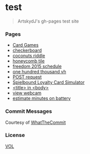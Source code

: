 # test

> ArtskydJ's gh-pages test site

### Pages

- [Card Games](https://artskydj.github.io/test/card-games.html)
- [checkerboard](https://artskydj.github.io/test/checkerboard.html)
- [coconuts riddle](https://artskydj.github.io/test/coconuts.html)
- [honeycomb tile](https://artskydj.github.io/test/honeycomb.html)
- [freedom 2015 schedule](https://artskydj.github.io/test/freedom-2015-schedule.html)
- [one hundred thousand vh](https://artskydj.github.io/test/1k.html)
- [POST request](https://artskydj.github.io/test/post.html)
- [Spielbound Loyalty Card Simulator](https://artskydj.github.io/test/spielbound-loyalty.html)
- [&lt;title&gt; in &lt;body&gt;](https://artskydj.github.io/test/title-in-body.html)
- [view webcam](https://artskydj.github.io/test/webcam.html)
- [estimate minutes on battery](https://artskydj.github.io/test/estimate-minutes.html)

### Commit Messages

Courtesy of [WhatTheCommit](http://whatthecommit.com/)

### License

[VOL](http://veryopenlicense.com/)
